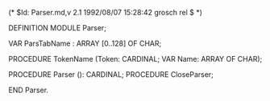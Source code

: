 (* $Id: Parser.md,v 2.1 1992/08/07 15:28:42 grosch rel $ *)

DEFINITION MODULE Parser;



VAR ParsTabName	: ARRAY [0..128] OF CHAR;

PROCEDURE TokenName (Token: CARDINAL; VAR Name: ARRAY OF CHAR);

PROCEDURE Parser (): CARDINAL;
PROCEDURE CloseParser;

END Parser.
